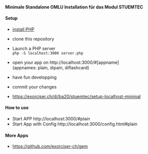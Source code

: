 #### Minimale Standalone OMLU Installation für das Modul STUEMTEC


#### Setup
   * [install PHP](https://www.php.net/manual/en/install.php)
   * clone this repository 
   * Launch a PHP server<br>
     `php -S localhost:3000 server.php`
   * open your app on http://localhost:3000/#[appname]  <br> (appnames: plain, dipain, diflashcard)
   * have fun developping
   * commit your changes

   * https://exorciser.ch/di/ba20/stuemtec/setup-localhost-minimal

#### How to use
   * Start APP http://localhost:3000/#plain 
   * Start App with Config http://localhost:3000/config.html#plain 

#### More Apps
   * https://github.com/exorciser-ch/gem
